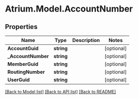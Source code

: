 # Atrium.Model.AccountNumber
## Properties

Name | Type | Description | Notes
------------ | ------------- | ------------- | -------------
**AccountGuid** | **string** |  | [optional] 
**_AccountNumber** | **string** |  | [optional] 
**MemberGuid** | **string** |  | [optional] 
**RoutingNumber** | **string** |  | [optional] 
**UserGuid** | **string** |  | [optional] 

[[Back to Model list]](../README.md#documentation-for-models) [[Back to API list]](../README.md#documentation-for-api-endpoints) [[Back to README]](../README.md)

